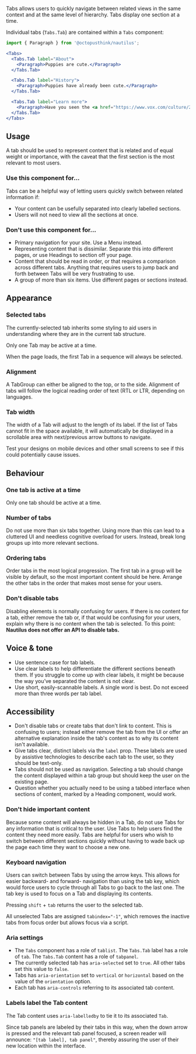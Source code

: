 Tabs allows users to quickly navigate between related views in the same context and at the same level of hierarchy. Tabs display one section at a time.

Individual tabs (`Tabs.Tab`) are contained within a `Tabs` component:

```jsx
import { Paragraph } from '@octopusthink/nautilus';

<Tabs>
  <Tabs.Tab label="About">
    <Paragraph>Puppies are cute.</Paragraph>
  </Tabs.Tab>

  <Tabs.Tab label="History">
    <Paragraph>Puppies have already been cute.</Paragraph>
  </Tabs.Tab>

  <Tabs.Tab label="Learn more">
    <Paragraph>Have you seen the <a href="https://www.vox.com/culture/2017/2/4/14480722/puppy-bowl-explained">Puppy Bowl</a>?</Paragraph>
  </Tabs.Tab>
</Tabs>
```

## Usage

A tab should be used to represent content that is related and of equal weight or importance, with the caveat that the first section is the most relevant to most users.

### Use this component for...

Tabs can be a helpful way of letting users quickly switch between related information if:

- Your content can be usefully separated into clearly labelled sections.
- Users will not need to view all the sections at once.

### Don't use this component for...

- Primary navigation for your site. Use a Menu instead.
- Representing content that is dissimilar. Separate this into different pages, or use Headings to section off your page.
- Content that should be read in order, or that requires a comparison across different tabs. Anything that requires users to jump back and forth between Tabs will be very frustrating to use.
- A group of more than six items. Use different pages or sections instead.

## Appearance

### Selected tabs

The currently-selected tab inherits some styling to aid users in understanding where they are in the current tab structure.

Only one Tab may be active at a time.

When the page loads, the first Tab in a sequence will always be selected.

### Alignment

A TabGroup can either be aligned to the top, or to the side. Alignment of tabs will follow the logical reading order of text (RTL or LTR, depending on languages.

### Tab width

The width of a Tab will adjust to the length of its label. If the list of Tabs cannot fit in the space available, it will automatically be displayed in a scrollable area with next/previous arrow buttons to navigate.

Test your designs on mobile devices and other small screens to see if this could potentially cause issues.

## Behaviour

### One tab is active at a time

Only one tab should be active at a time.

### Number of tabs

Do not use more than six tabs together. Using more than this can lead to a cluttered UI and needless cognitive overload for users. Instead, break long groups up into more relevant sections.

### Ordering tabs

Order tabs in the most logical progression. The first tab in a group will be visible by default, so the most important content should be here. Arrange the other tabs in the order that makes most sense for your users.

### Don't disable tabs

Disabling elements is normally confusing for users. If there is no content for a tab, either remove the tab or, if that would be confusing for your users, explain why there is no content when the tab is selected. To this point: **Nautilus does not offer an API to disable tabs.**

## Voice & tone

- Use sentence case for tab labels.
- Use clear labels to help differentiate the different sections beneath them. If you struggle to come up with clear labels, it might be because the way you’ve separated the content is not clear.
- Use short, easily-scannable labels. A single word is best. Do not exceed more than three words per tab label.

## Accessibility

- Don't disable tabs or create tabs that don't link to content. This is confusing to users; instead either remove the tab from the UI or offer an alternative explanation inside the tab's content as to why its content isn't available.
- Give tabs clear, distinct labels via the `label` prop. These labels are used by assistive technologies to describe each tab to the user, so they should be text-only.
- Tabs should not be used as navigation. Selecting a tab should change the content displayed within a tab group but should keep the user on the existing page.
- Question whether you actually need to be using a tabbed interface when sections of content, marked by a Heading component, would work.

### Don't hide important content

Because some content will always be hidden in a Tab, do not use Tabs for any information that is critical to the user. Use Tabs to help users find the content they need more easily. Tabs are helpful for users who wish to switch between different sections quickly without having to wade back up the page each time they want to choose a new one.

### Keyboard navigation

Users can switch between Tabs by using the arrow keys. This allows for easier backward- and forward- navigation than using the tab key, which would force users to cycle through all Tabs to go back to the last one. The tab key is used to focus on a Tab and displaying its contents.

Pressing `shift` + `tab` returns the user to the selected tab.

All unselected Tabs are assigned `tabindex="-1"`, which removes the inactive tabs from focus order but allows focus via a script.

### Aria settings

- The `Tabs` component has a role of `tablist`. The `Tabs.Tab` label has a role of `tab`. The `Tabs.Tab` content has a role of `tabpanel`.
- The currently selected tab has `aria-selected` set to `true`. All other tabs set this value to `false`.
- Tabs has `aria-orientation` set to `vertical` or `horizontal` based on the value of the `orientation` option.
- Each tab has `aria-controls` referring to its associated tab content.

### Labels label the Tab content

The Tab content uses `aria-labelledby` to tie it to its associated `Tab`.

Since tab panels are labeled by their tabs in this way, when the down arrow is pressed and the relevant tab panel focused, a screen reader will announce: `"[tab label], tab panel"`, thereby assuring the user of their new location within the interface.
